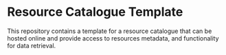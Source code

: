 # Resource Catalogue Template 

This repository contains a template for a resource catalogue that can be hosted online and provide access to resources metadata, and functionality for data retrieval.